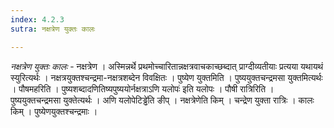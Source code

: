 ```yaml
---
index: 4.2.3
sutra: नक्षत्रेण युक्तः कालः

---
```

_नक्षत्रेण युक्तः कालः_ - नक्षत्रेण । अस्मिन्नर्थे प्रथमोच्चारितान्नक्षत्रवाचकाच्छब्दात् प्राग्दीव्यतीयाः प्रत्यया यथायथं स्युरित्यर्थः । नक्षत्रयुक्तश्चन्द्रमा-नक्षत्रशब्देन विवक्षितः । पुष्येण युक्तमिति । पुष्ययुक्तचन्द्रमसा युक्तमित्यर्थः । पौषमहरिति । पुष्यशब्दादणितिष्यपुष्ययोर्नक्षत्राऽणि यलोपः॑ इति यलोपः । पौषी रात्रिरिति । पुष्ययुक्तचन्द्रमसा युक्तेत्यर्थः । अणि यलोपेटिड्ढे॑ति ङीप् । नक्षत्रेणेति किम्  । चन्द्रेण युक्ता रात्रिः । कालः किम्  । पुष्येणयुक्तश्चन्द्रमाः । 